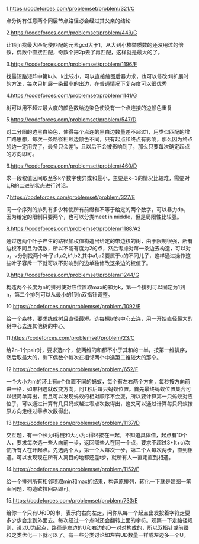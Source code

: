 1.https://codeforces.com/problemset/problem/321/C

点分树有任意两个同层节点路径必会经过其父亲的结论

2.https://codeforces.com/problemset/problem/449/C

让1到n找最大匹配使匹配的元素gcd大于1，从大到小枚举质数的还没用过的倍数，偶数个直接匹配，奇数个把2p去了再匹配，这样就是最大的了。

3.https://codeforces.com/problemset/problem/1196/F

找最短路矩阵中第k小，k比较小，可以直接缩图后暴力求，也可以修改dij扩展时的方法，每次只扩展一条最小的出边，在普通情况下复杂度可以很优秀

4.https://codeforces.com/problemset/problem/1141/G

树可以用不超过最大度的颜色数给边染色使没有一个点连接的边颜色重复

5.https://codeforces.com/problemset/problem/547/D

对二分图的边黑白染色，使得每个点连的黑白边数量差不超过1，用类似匹配的增广路思想，每次一条路径相邻边颜色不同，只有起点和终点有影响，那么因为终点的边一定用完了，最多只会差1，且以后不会被影响到了，那么只要每次确定起点的方向即可。

6.https://codeforces.com/problemset/problem/460/D

求一段权值区间取至多k个数字使异或和最小，主要是k=3的情况比较难，需要对L,R的二进制状态进行讨论。

7.https://codeforces.com/problemset/problem/327/E

问一个序列的排列有多少种使所有前缀和不等于给定的两个数字，可以暴力dp，因为给定的限制只要两个，也可以分类meet in middle，但是局限性比较强。

8.https://codeforces.com/problemset/problem/1188/A2

通过选两个叶子产生的路径加权值构造出给定的带边权的树，由于限制很强，所有边权不同且为偶数，所以不能有度为2的点，然后考虑对每一条边去构造，可以对u，v分别找两个叶子a1,a2,b1,b2,其中a1,a2要属于u的不同儿子，这样通过操作这些叶子容斥一下就可以不影响别的边单独修改这条边的权值了。

9.https://codeforces.com/problemset/problem/1244/G

构造两个长度为n的排列使对应位置取max的和为k，第一个排列可以固定为1到n，第二个排列可以从最小的1到n双指针调整。

10.https://codeforces.com/problemset/problem/1092/E

给一个森林，要求练成树且直径最短。选每棵树的中心去连，用一开始直径最大的树中心去连其他树的中心。

11.https://codeforces.com/problemset/problem/23/C

给2n-1个pair对，要求选n个，使两维的和都不小于其和的一半，按第一维排序，然后取最大的，剩下偶数个每次在相邻两个中选第二维较大的那个。

12.https://codeforces.com/problemset/problem/652/F

一个大小为m的环上有n个位置不同的蚂蚁，每个有左右两个方向，每秒按方向前进一格，如果相遇就改变方向，问T秒后每只蚂蚁位置。首先最终蚂蚁位置集合可以很简单算出，而且可以发现蚂蚁的相对顺序不会变，所以要计算第一只蚂蚁对应位子，可以通过计算有几只蚂蚁越过零点次数得出，这又可以通过计算每只蚂蚁按原方向走经过零点次数得出。

13.https://codeforces.com/problemset/problem/1137/D

交互题，有一个长为t得链和大小为c得环接在一起，不知道具体值，起点有10个人，要求每次选一些人向前一步，返回哪些人在同一个点，要求不超过3*(t+c)次使所有人在环起点。先选两个人，第一个人每次一步，第二个人每次两步，直到相遇。可以发现现在所有人离目的地都还差t步，就所有人一直走直到相遇。

14.https://codeforces.com/problemset/problem/1152/E

给一个排列所有相邻项取min和max的结果，构造原排列，转化一下就是建图一笔画问题，构造欧拉回路即可。

15.https://codeforces.com/problemset/problem/733/E

给你一个只有U和D的串，表示向右向左走，问你从每一个起点出发按着字符走要多少步会走到外面去。每次经过一个点时还会翻转上面的字符。观察一下走路径规则，设以U为起点，路径是左边的U和右边的D一对对构成的，所以双指针或前缀和之类优化一下就可以了。有一些分类讨论如左右UD数量一样或左边多一个U。